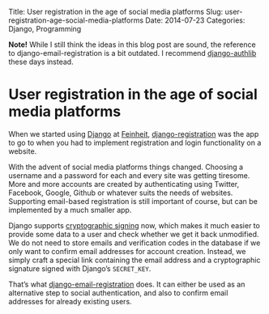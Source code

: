 Title: User registration in the age of social media platforms
Slug: user-registration-age-social-media-platforms
Date: 2014-07-23
Categories: Django, Programming

**Note!** While I still think the ideas in this blog post are sound, the reference to django-email-registration is a bit outdated. I recommend <a href="https://django-authlib.readthedocs.io/" title="">django-authlib</a> these days instead.</p>

# User registration in the age of social media platforms

When we started using <a href="https://www.djangoproject.com">Django</a> at <a href="http://www.feinheit.ch/">Feinheit</a>, <a href="https://django-registration.readthedocs.org/">django-registration</a> was the app to go to when you had to implement registration and login functionality on a website.

With the advent of social media platforms things changed. Choosing a username and a password for each and every site was getting tiresome. More and more accounts are created by authenticating using Twitter, Facebook, Google, Github or whatever suits the needs of websites. Supporting email-based registration is still important of course, but can be implemented by a much smaller app.

Django supports <a href="https://docs.djangoproject.com/en/dev/topics/signing.html">cryptographic signing</a> now, which makes it much easier to provide some data to a user and check whether we get it back unmodified. We do not need to store emails and verification codes in the database if we only want to confirm email addresses for account creation. Instead, we simply craft a special link containing the email address and a cryptographic signature signed with Django’s <code>SECRET_KEY</code>.

That’s what <a href="https://github.com/matthiask/django-email-registration/">django-email-registration</a> does. It can either be used as an alternative step to social authentication, and also to confirm email addresses for already existing users.
